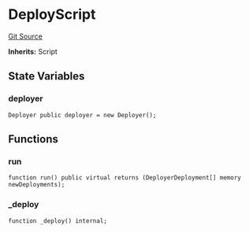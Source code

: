 # DeployScript
[Git Source](https://github.com/wighawag/forge-deploy/blob/3c8c49a659495f80bba522311a7205aa2b215a95/contracts/DeployScript.sol)

**Inherits:**
Script


## State Variables
### deployer

```solidity
Deployer public deployer = new Deployer();
```


## Functions
### run


```solidity
function run() public virtual returns (DeployerDeployment[] memory newDeployments);
```

### _deploy


```solidity
function _deploy() internal;
```

